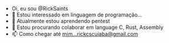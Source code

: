 - Oi, eu sou @RickSaints
- 👀 Estou interessado em linguagem de programação...
- 🌱 Atualmente estou aprendendo pentest
- 💞️ Estou procurando colaborar em language C, Rust, Assembly
- 📫 Como chegar até mim...rickcscuiaba@gmail.com
<!---
RickSaints/RickSaints is a ✨ special ✨ repository because its `README.md` (this file) appears on your GitHub profile.
You can click the Preview link to take a look at your changes.
--->
